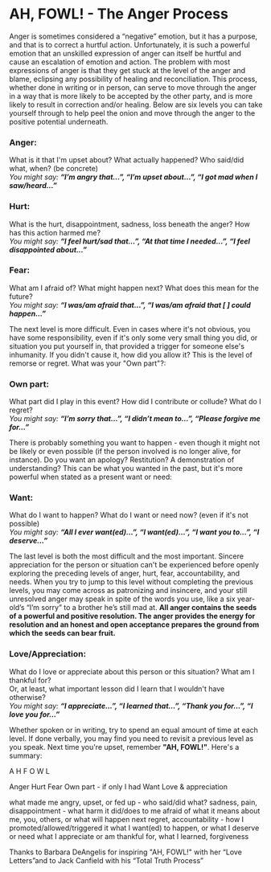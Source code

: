 AH, FOWL! - The Anger Process
=============================

Anger is sometimes considered a “negative” emotion, but it has a purpose, and that is to correct a hurtful action.
Unfortunately, it is such a powerful emotion that an unskilled expression of anger can itself be hurtful and cause an
escalation of emotion and action. The problem with most expressions of anger is that they get stuck at the level of the
anger and blame, eclipsing any possibility of healing and reconciliation. This process, whether done in writing or in person,
can serve to move through the anger in a way that is more likely to be accepted by the other party, and is more likely to
result in correction and/or healing. Below are six levels you can take yourself through to help peel the onion and move
through the anger to the positive potential underneath.

### Anger:
What is it that I'm upset about? What actually happened? Who said/did what, when? (be concrete)  
_You might say: **“I’m angry that…”, “I’m upset about…”, “I got mad when I saw/heard…”**_

### Hurt:
What is the hurt, disappointment, sadness, loss beneath the anger? How has this action harmed me?  
_You might say: **“I feel hurt/sad that…”, “At that time I needed…”, “I feel disappointed about…”**_

### Fear:
What am I afraid of? What might happen next? What does this mean for the future?  
_You might say: **“I was/am afraid that…”, “I was/am afraid that [    ] could happen…”**_

The next level is more difficult. Even in cases where it's not obvious, you have some responsibility, even if it's only some
very small thing you did, or situation you put yourself in, that provided a trigger for someone else's inhumanity. If you
didn't cause it, how did you allow it? This is the level of remorse or regret. What was your "Own part"?:

### Own part:
What part did I play in this event? How did I contribute or collude? What do I regret?  
_You might say: **“I’m sorry that…”, “I didn’t mean to…”, “Please forgive me for…”**_

There is probably something you want to happen - even though it might not be likely or even possible (if the person
involved is no longer alive, for instance). Do you want an apology? Restitution? A demonstration of understanding? This
can be what you wanted in the past, but it's more powerful when stated as a present want or need:

### Want:
What do I want to happen? What do I want or need now? (even if it's not possible)  
_You might say: **“All I ever want(ed)…”, “I want(ed)…”, “I want you to…”, “I deserve…”**_

The last level is both the most difficult and the most important. Sincere appreciation for the person or situation can't be
experienced before openly exploring the preceding levels of anger, hurt, fear, accountability, and needs. When you try to
jump to this level without completing the previous levels, you may come across as patronizing and insincere, and your still
unresolved anger may speak in spite of the words you use, like a six year-old’s “I’m sorry” to a brother he’s still mad at.
**All anger contains the seeds of a powerful and positive resolution. The anger provides the energy for resolution and an
honest and open acceptance prepares the ground from which the seeds can bear fruit.**

### Love/Appreciation:
What do I love or appreciate about this person or this situation? What am I thankful for?  
Or, at least, what important lesson did I learn that I wouldn't have otherwise?   
_You might say: **“I appreciate…”, “I learned that…”, “Thank you for…”, “I love you for…”**_

Whether spoken or in writing, try to spend an equal amount of time at each level. If done verbally, you may find you need
to revisit a previous level as you speak. Next time you're upset, remember **"AH, FOWL!"**. Here's a summary:

A
H
F
O
W
L

Anger
Hurt
Fear
Own part - if only I had
Want
Love & appreciation

what made me angry, upset, or fed up - who said/did what?
sadness, pain, disappointment - what harm it did/does to me
afraid of what it means about me, you, others, or what will happen next
regret, accountability - how I promoted/allowed/triggered it
what I want(ed) to happen, or what I deserve or need
what I appreciate or am thankful for, what I learned, forgiveness

Thanks to Barbara DeAngelis for inspiring "AH, FOWL!" with her “Love Letters”and to Jack Canfield with his “Total Truth Process”


